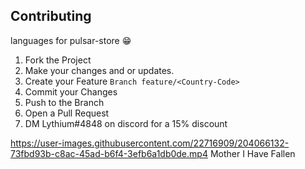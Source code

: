 ## Contributing

languages for pulsar-store :grin:


1. Fork the Project
2. Make your changes and or updates.
3. Create your Feature `Branch feature/<Country-Code>`
4. Commit your Changes
5. Push to the Branch
6. Open a Pull Request
7. DM Lythium#4848 on discord for a 15% discount


https://user-images.githubusercontent.com/22716909/204066132-73fbd93b-c8ac-45ad-b6f4-3efb6a1db0de.mp4
Mother I Have Fallen

